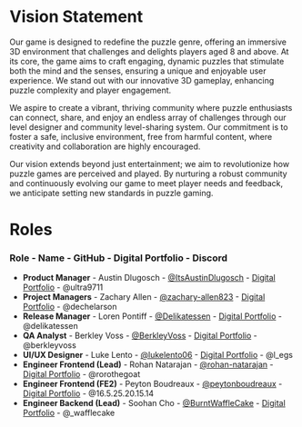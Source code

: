 # Vision Statement

Our game is designed to redefine the puzzle genre, offering an immersive 3D environment that challenges and delights players aged 8 and above. At its core, the game aims to craft engaging, dynamic puzzles that stimulate both the mind and the senses, ensuring a unique and enjoyable user experience. We stand out with our innovative 3D gameplay, enhancing puzzle complexity and player engagement.

We aspire to create a vibrant, thriving community where puzzle enthusiasts can connect, share, and enjoy an endless array of challenges through our level designer and community level-sharing system. Our commitment is to foster a safe, inclusive environment, free from harmful content, where creativity and collaboration are highly encouraged.

Our vision extends beyond just entertainment; we aim to revolutionize how puzzle games are perceived and played. By nurturing a robust community and continuously evolving our game to meet player needs and feedback, we anticipate setting new standards in puzzle gaming.

# Roles
### Role - Name - GitHub - Digital Portfolio - Discord
- **Product Manager** - Austin Dlugosch - [@ItsAustinDlugosch](https://github.com/ItsAustinDlugosch) - [Digital Portfolio](https://codermerlin.academy/users/austin-dlugosch/Digital%20Portfolio/index.html) - @ultra9711
- **Project Managers** - Zachary Allen - [@zachary-allen823](https://github.com/zachary-allen823) - [Digital Portfolio](https://codermerlin.academy/users/zachary-allen/Digital%20Portfolio/index.html) - @dechelarson
- **Release Manager** - Loren Pontiff - [@Delikatessen](https://github.com/Delikatessen) - [Digital Portfolio](https://codermerlin.academy/users/loren-pontiff/Digital%20Portfolio/index.html) - @delikatessen
- **QA Analyst** - Berkley Voss - [@BerkleyVoss](https://github.com/BerkleyVoss) - [Digital Portfolio](https://codermerlin.academy/users/berkley-voss/Digital%20Portfolio/index.html) - @berkleyvoss
- **UI/UX Designer** - Luke Lento - [@lukelento06](https://github.com/lukelento06) - [Digital Portfolio](https://codermerlin.academy/users/luke-lento/Digital%20Portfolio/index.html) - @l_egs
- **Engineer Frontend (Lead)** - Rohan Natarajan - [@rohan-natarajan](https://github.com/rohan-natarajan) - [Digital Portfolio](https://codermerlin.academy/users/rohan-natarajan/Digital%20Portfolio/index.html) - @rorothegoat
- **Engineer Frontend (FE2)** - Peyton Boudreaux -  [@peytonboudreaux](https://github.com/peytonboudreaux)  - [Digital Portfolio](https://codermerlin.academy/users/peyton-boudreaux/Digital%20Portfolio/index.html) - @16.5.25.20.15.14
- **Engineer Backend (Lead)** - Soohan Cho - [@BurntWaffleCake](https://www.codermerlin.academy/users/soohan-cho/Digital%20Portfolio/index.html) - [Digital Portfolio](https://www.codermerlin.academy/users/soohan-cho/Digital%20Portfolio/index.html) - @_wafflecake

